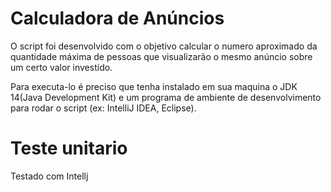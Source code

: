 # Calculadora de Anúncios

O script foi desenvolvido com o objetivo calcular o numero aproximado da quantidade máxima de pessoas que visualizarão o mesmo anúncio sobre um certo valor investido.

Para executa-lo é preciso que tenha instalado em sua maquina o JDK 14(Java Development Kit) e um programa de ambiente de desenvolvimento para rodar o script (ex: IntelliJ IDEA, Eclipse).

# Teste unitario
Testado com Intellj
